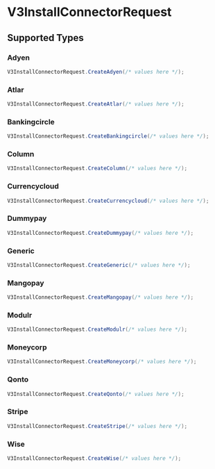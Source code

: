 # V3InstallConnectorRequest


## Supported Types

### Adyen

```csharp
V3InstallConnectorRequest.CreateAdyen(/* values here */);
```

### Atlar

```csharp
V3InstallConnectorRequest.CreateAtlar(/* values here */);
```

### Bankingcircle

```csharp
V3InstallConnectorRequest.CreateBankingcircle(/* values here */);
```

### Column

```csharp
V3InstallConnectorRequest.CreateColumn(/* values here */);
```

### Currencycloud

```csharp
V3InstallConnectorRequest.CreateCurrencycloud(/* values here */);
```

### Dummypay

```csharp
V3InstallConnectorRequest.CreateDummypay(/* values here */);
```

### Generic

```csharp
V3InstallConnectorRequest.CreateGeneric(/* values here */);
```

### Mangopay

```csharp
V3InstallConnectorRequest.CreateMangopay(/* values here */);
```

### Modulr

```csharp
V3InstallConnectorRequest.CreateModulr(/* values here */);
```

### Moneycorp

```csharp
V3InstallConnectorRequest.CreateMoneycorp(/* values here */);
```

### Qonto

```csharp
V3InstallConnectorRequest.CreateQonto(/* values here */);
```

### Stripe

```csharp
V3InstallConnectorRequest.CreateStripe(/* values here */);
```

### Wise

```csharp
V3InstallConnectorRequest.CreateWise(/* values here */);
```
